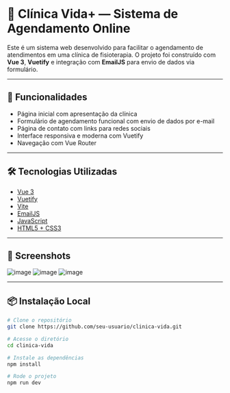 # 🏥 Clínica Vida+ — Sistema de Agendamento Online

Este é um sistema web desenvolvido para facilitar o agendamento de atendimentos em uma clínica de fisioterapia. O projeto foi construído com **Vue 3**, **Vuetify** e integração com **EmailJS** para envio de dados via formulário.

---

## 🚀 Funcionalidades

- Página inicial com apresentação da clínica
- Formulário de agendamento funcional com envio de dados por e-mail
- Página de contato com links para redes sociais
- Interface responsiva e moderna com Vuetify
- Navegação com Vue Router

---

## 🛠️ Tecnologias Utilizadas

- [Vue 3](https://vuejs.org/)
- [Vuetify](https://vuetifyjs.com/)
- [Vite](https://vitejs.dev/)
- [EmailJS](https://www.emailjs.com/)
- [JavaScript](https://developer.mozilla.org/pt-BR/docs/Web/JavaScript)
- [HTML5 + CSS3](https://developer.mozilla.org/pt-BR/docs/Web/HTML)

---

## 📸 Screenshots

![image](https://github.com/user-attachments/assets/a2dd2e37-e356-4398-9086-aba8fbb285f6) ![image](https://github.com/user-attachments/assets/fdb344db-4344-4034-91b5-3095f8fa8cfe) ![image](https://github.com/user-attachments/assets/26bd9aaa-064f-4d61-aa9b-cec4310ac089)




---

## 📦 Instalação Local

```bash
# Clone o repositório
git clone https://github.com/seu-usuario/clinica-vida.git

# Acesse o diretório
cd clinica-vida

# Instale as dependências
npm install

# Rode o projeto
npm run dev

